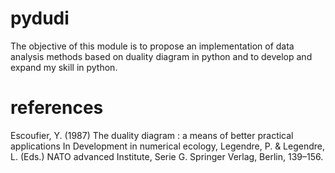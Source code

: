# pydudi
The objective of this module is to propose an implementation of data analysis methods based on duality diagram in python and to develop and expand my skill in python.
 


# references 
Escoufier, Y. (1987) The duality diagram : a means of better practical applications In Development in numerical ecology, Legendre, P. & Legendre, L. (Eds.) NATO advanced Institute, Serie G. Springer Verlag, Berlin, 139–156.
